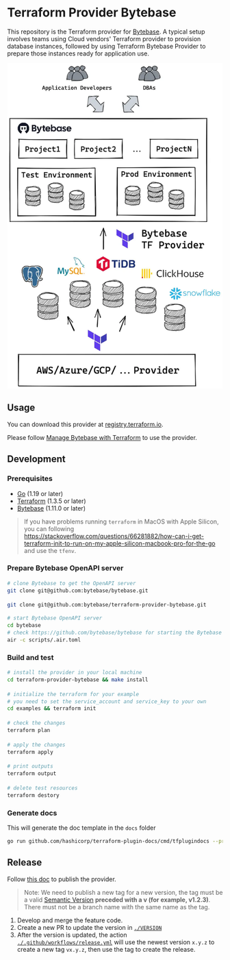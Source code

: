 # Terraform Provider Bytebase

This repository is the Terraform provider for [Bytebase](https://bytebase.com). A typical setup
involves teams using Cloud vendors' Terraform provider to provision database instances, followed by
using Terraform Bytebase Provider to prepare those instances ready for application use.

![Overview](https://raw.githubusercontent.com/bytebase/terraform-provider-bytebase/main/docs/assets/overview.webp)

## Usage

You can download this provider at [registry.terraform.io](https://registry.terraform.io/providers/bytebase/bytebase).

Please follow [Manage Bytebase with Terraform](https://www.bytebase.com/docs/get-started/terraform) to use the provider.

## Development

### Prerequisites

- [Go](https://golang.org/doc/install) (1.19 or later)
- [Terraform](https://developer.hashicorp.com/terraform/downloads?product_intent=terraform) (1.3.5 or later)
- [Bytebase](https://github.com/bytebase/bytebase) (1.11.0 or later)

> If you have problems running `terraform` in MacOS with Apple Silicon, you can following https://stackoverflow.com/questions/66281882/how-can-i-get-terraform-init-to-run-on-my-apple-silicon-macbook-pro-for-the-go and use the `tfenv`.

### Prepare Bytebase OpenAPI server

```bash
# clone Bytebase to get the OpenAPI server
git clone git@github.com:bytebase/bytebase.git

git clone git@github.com:bytebase/terraform-provider-bytebase.git
```

```bash
# start Bytebase OpenAPI server
cd bytebase
# check https://github.com/bytebase/bytebase for starting the Bytebase server.
air -c scripts/.air.toml
```

### Build and test

```bash
# install the provider in your local machine
cd terraform-provider-bytebase && make install

# initialize the terraform for your example
# you need to set the service_account and service_key to your own
cd examples && terraform init

# check the changes
terraform plan

# apply the changes
terraform apply

# print outputs
terraform output

# delete test resources
terraform destory
```

### Generate docs

This will generate the doc template in the `docs` folder

```bash
go run github.com/hashicorp/terraform-plugin-docs/cmd/tfplugindocs --provider-name=terraform-provider-bytebase
```

## Release

Follow [this doc](https://developer.hashicorp.com/terraform/registry/providers/publishing) to publish the provider.

> Note:
> We need to publish a new tag for a new version, the tag must be a valid [Semantic Version](https://semver.org/) **preceded with a v (for example, v1.2.3)**. There must not be a branch name with the same name as the tag.

1. Develop and merge the feature code.
2. Create a new PR to update the version in [`./VERSION`](./VERSION)
3. After the version is updated, the action [`./.github/workflows/release.yml`](./.github/workflows/release.yml) will use the newest version `x.y.z` to create a new tag `vx.y.z`, then use the tag to create the release.
